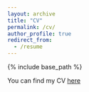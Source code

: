 ```yaml
---
layout: archive
title: "CV"
permalink: /cv/
author_profile: true
redirect_from:
  - /resume
---
```


{% include base_path %}

You can find my CV [here](https://github.com/Haiyan-Hao/haiyan_hao/blob/master/files/CV_HaiyanHao_2025June.pdf)
